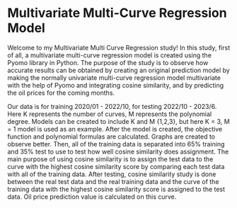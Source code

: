 # Multivariate Multi-Curve Regression Model
Welcome to my Multivariate Multi Curve Regression study! In this study, first of all, a multivariate multi-curve regression model is created using the Pyomo library in Python. The purpose of the study is to observe how accurate results can be obtained by creating an original prediction model by making the normally univariate multi-curve regression model multivariate with the help of Pyomo and integrating cosine similarity, and by predicting the oil prices for the coming months.

Our data is for training 2020/01 - 2022/10, for testing 2022/10 - 2023/6. Here K represents the number of curves, M represents the polynomial degree. Models can be created to include K and M {1,2,3}, but here K = 3, M = 1 model is used as an example. After the model is created, the objective function and polynomial formulas are calculated. Graphs are created to observe better. Then, all of the training data is separated into 65% training and 35% test to use to test how well cosine similarity does assignment. The main purpose of using cosine similarity is to assign the test data to the curve with the highest cosine similarity score by comparing each test data with all of the training data. After testing, cosine similarity study is done between the real test data and the real training data and the curve of the training data with the highest cosine similarity score is assigned to the test data. Oil price prediction value is calculated on this curve.
